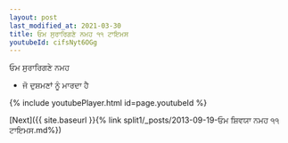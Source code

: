 ```yaml
---
layout: post
last_modified_at: 2021-03-30
title: ਓਮ ਸੁਰਾਰਿਗਣੇ ਨਮਹ ੧੧ ਟਾਇਮਸ
youtubeId: cifsNyt6OGg
---
```

 
 
 ਓਮ ਸੁਰਾਰਿਗਣੇ ਨਮਹ  
 
 -  ਜੋ ਦੁਸ਼ਮਣਾਂ ਨੂੰ ਮਾਰਦਾ ਹੈ 
 
  
 
  
 
 
 
 
 
 


{% include youtubePlayer.html id=page.youtubeId %}
 
[Next]({{ site.baseurl }}{% link  split1/_posts/2013-09-19-ਓਮ ਸ਼ਿਵਯਾ ਨਮਹ ੧੧ ਟਾਇਮਸ.md%})
 
